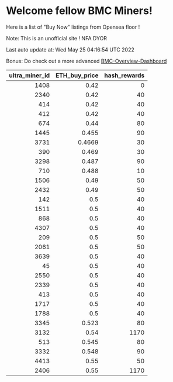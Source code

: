 # Welcome fellow BMC Miners!
Here is a list of "Buy Now" listings from Opensea floor !

Note: This is an unofficial site ! NFA DYOR

Last auto update at: Wed May 25 04:16:54 UTC 2022

Bonus: Do check out a more advanced [BMC-Overview-Dashboard](https://dune.com/defifunk/BMC-Overview-Dashboard)


|   ultra_miner_id |   ETH_buy_price |   hash_rewards |
|-----------------:|----------------:|---------------:|
|             1408 |          0.42   |              0 |
|             2340 |          0.42   |             40 |
|              414 |          0.42   |             40 |
|              412 |          0.42   |             40 |
|              674 |          0.44   |             80 |
|             1445 |          0.455  |             90 |
|             3731 |          0.4669 |             30 |
|              390 |          0.469  |             30 |
|             3298 |          0.487  |             90 |
|              710 |          0.488  |             10 |
|             1506 |          0.49   |             50 |
|             2432 |          0.49   |             50 |
|              142 |          0.5    |             40 |
|             1511 |          0.5    |             40 |
|              868 |          0.5    |             40 |
|             4307 |          0.5    |             40 |
|              209 |          0.5    |             50 |
|             2061 |          0.5    |             50 |
|             3639 |          0.5    |             40 |
|               45 |          0.5    |             40 |
|             2550 |          0.5    |             40 |
|             2339 |          0.5    |             40 |
|              413 |          0.5    |             40 |
|             1717 |          0.5    |             40 |
|             1788 |          0.5    |             40 |
|             3345 |          0.523  |             80 |
|             3132 |          0.54   |           1170 |
|              513 |          0.545  |             80 |
|             3332 |          0.548  |             90 |
|             4413 |          0.55   |             50 |
|             2406 |          0.55   |           1170 |